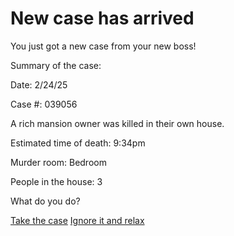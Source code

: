 # New case has arrived

You just got a new case from your new boss!

Summary of the case:

Date: 2/24/25

Case #: 039056

A rich mansion owner was killed in their own house.

Estimated time of death: 9:34pm

Murder room: Bedroom

People in the house: 3

What do you do?

[Take the case](situations/house.md)
[Ignore it and relax](situations/fired.md)
